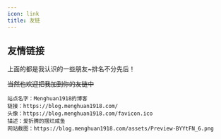 ```yaml
---
icon: link
title: 友链
---
```

## 友情链接

<SiteInfo
  name="学海无涯"
  desc="停止摆烂，背水一战"
  url="https://clb.pages.dev/"
  logo="https://s2.loli.net/2024/06/02/wuJknzxaFigDSdL.gif"
  preview="https://s2.loli.net/2024/06/09/WIRw2TYaoljv46S.png"
/>

<SiteInfo
  name="GoodBoyboy's Blog"
  desc="惬意小屋 - 点滴记忆"
  url="https://blog.goodboyboy.top/"
  logo="https://gravatar.goodboyboy.top/avatar/9da9d1d515d273d4794015f2321f6e04?s=96&d=monsterid&r=g"
  preview="https://blog.menghuan1918.com/assets/images/Page.png"
/>

<SiteInfo
  name="晓空blog"
  desc="探索更大的世界"
  url="https://blog.moeworld.tech"
  logo="https://img.cdn.loliloli.net/content/images/users/V3Q/av_1625277536.png"
  preview="https://blog.menghuan1918.com/assets/images/Page.png"
/>

<SiteInfo
  name="慕雪的寒舍"
  desc="爱折腾的代码初学者"
  url="https://blog.musnow.top/"
  logo="https://blog.musnow.top/favicon.jpg"
  preview="https://blog.musnow.top/page_sc.png"
/>

上面的都是我认识的一些朋友~排名不分先后！

~~当然也欢迎把我加到你的友链中~~

```
站点名字：Menghuan1918的博客
链接：https://blog.menghuan1918.com/
头像：https://blog.menghuan1918.com/favicon.ico
描述：爱折腾的摆烂咸鱼
网站截图：https://blog.menghuan1918.com/assets/Preview-BYYtFN_6.png
```